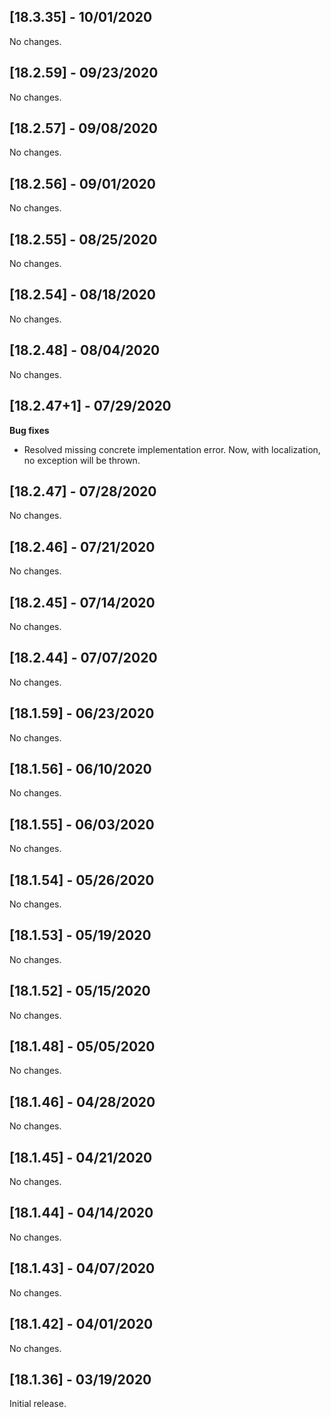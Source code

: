 ## [18.3.35] - 10/01/2020

No changes.

## [18.2.59] - 09/23/2020

No changes.

## [18.2.57] - 09/08/2020

No changes.

## [18.2.56] - 09/01/2020

No changes.

## [18.2.55] - 08/25/2020

No changes.

## [18.2.54] - 08/18/2020

No changes.

## [18.2.48] - 08/04/2020

No changes.

## [18.2.47+1] - 07/29/2020

**Bug fixes**

* Resolved missing concrete implementation error. Now, with localization, no exception will be thrown.

## [18.2.47] - 07/28/2020

No changes.

## [18.2.46] - 07/21/2020

No changes.

## [18.2.45] - 07/14/2020

No changes.

## [18.2.44] - 07/07/2020

No changes.

## [18.1.59] - 06/23/2020 

No changes.

## [18.1.56] - 06/10/2020

No changes.

## [18.1.55] - 06/03/2020

No changes.

## [18.1.54] - 05/26/2020

No changes.

## [18.1.53] - 05/19/2020

No changes.

## [18.1.52] - 05/15/2020

No changes.

## [18.1.48] - 05/05/2020

No changes.

## [18.1.46] - 04/28/2020 

No changes.

## [18.1.45] - 04/21/2020 

No changes.

## [18.1.44] - 04/14/2020 

No changes.

## [18.1.43] - 04/07/2020 

No changes.

## [18.1.42] - 04/01/2020 

No changes.

## [18.1.36] - 03/19/2020

Initial release.
